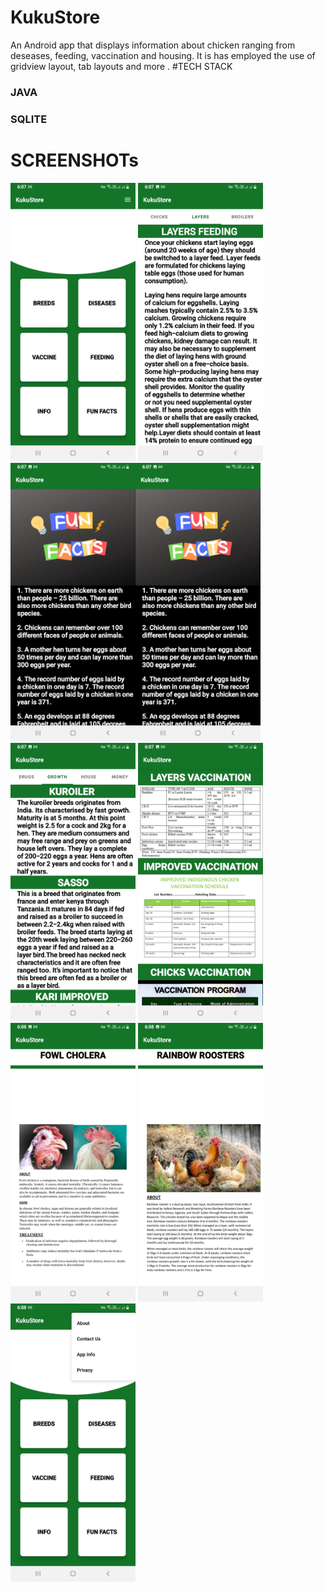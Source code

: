 # KukuStore
 An Android app that displays information about chicken ranging from deseases, feeding, vaccination and housing. It is has employed the use of gridview layout, tab layouts and more .
#TECH STACK
### JAVA
### SQLITE
# SCREENSHOTs
<img src="images/Screenshot_20220719-180725_KukuStore.jpg" width="200" > <img src="images/Screenshot_20220719-180732_KukuStore.jpg" width="200" >
<img src="images/Screenshot_20220719-180738_KukuStore.jpg" width="200" ><img src="images/Screenshot_20220719-180738_KukuStore.jpg" width="200" >
<img src="images/Screenshot_20220719-180750_KukuStore.jpg" width="200" > <img src="images/Screenshot_20220719-180759_KukuStore.jpg" width="200" >
<img src="images/Screenshot_20220719-180808_KukuStore.jpg" width="200" > <img src="images/Screenshot_20220719-180819_KukuStore.jpg" width="200" >
<img src="images/Screenshot_20220719-180835_KukuStore.jpg" width="200" >

